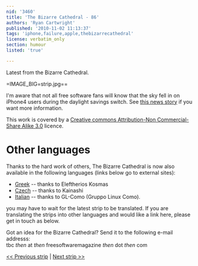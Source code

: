 ```yaml
---
nid: '3460'
title: 'The Bizarre Cathedral - 86'
authors: 'Ryan Cartwright'
published: '2010-11-02 11:13:37'
tags: 'iphone,failure,apple,thebizarrecathedral'
license: verbatim_only
section: humour
listed: 'true'

---
```

Latest from the Bizarre Cathedral.

<!--break-->

=IMAGE_BIG=strip.jpg==

I'm aware that not all free software fans will know that the sky fell in on iPhone4 users during the daylight savings switch. See [this news story](http://www.guardian.co.uk/technology/blog/2010/nov/01/iphone-dst-alarm-bug-europe) if you want more information.

This work is covered by a [Creative commons Attribution-Non Commercial-Share Alike 3.0](http://creativecommons.org/licenses/by-nc-sa/3.0/) licence.

<!--break -->

# Other languages

Thanks to the hard work of others, The Bizarre Cathedral is now also available in the following languages (links below go to external sites):

* [Greek](http://elkosmas.gr/category/bizarre-cathedral/) -- thanks to Eleftherios Kosmas
* [Czech](http://bizcat-cesky.kx.cz/) -- thanks to Kainashi
* [Italian](http://www.gl-como.it/category/la-bizzarra-cattedrale/) -- thanks to GL-Como (Gruppo Linux Como).

you may have to wait for the latest strip to be translated. If you are translating the strips into other languages and would like a link here, please get in touch as below.

Got an idea for the Bizarre Cathedral? Send it to the following e-mail addresss:  
tbc _then_ at _then_ freesoftwaremagazine _then_ dot _then_ com

[<< Previous strip](http://www.freesoftwaremagazine.com/columns/bizarre_cathedral_85) | [Next strip >>](http://www.freesoftwaremagazine.com/columns/bizarre_cathedral_87)